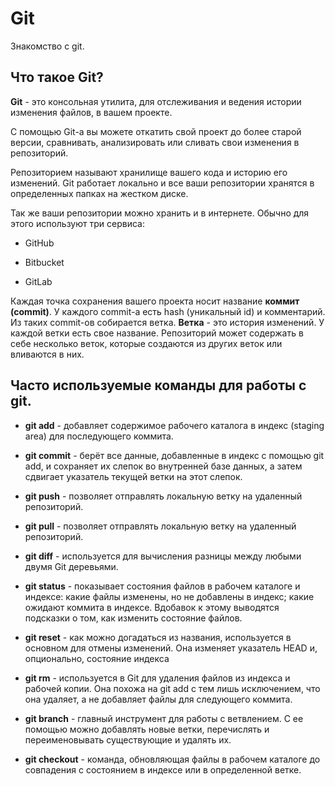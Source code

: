 # Git

Знакомство с git.

## Что такое Git?

**Git** - это консольная утилита, для отслеживания и ведения истории изменения файлов, в вашем проекте.

С помощью Git-a вы можете откатить свой проект до более старой версии, сравнивать, анализировать или сливать свои изменения в репозиторий.

Репозиторием называют хранилище вашего кода и историю его изменений. Git работает локально и все ваши репозитории хранятся в определенных папках на жестком диске.

Так же ваши репозитории можно хранить и в интернете. Обычно для этого используют три сервиса:

- GitHub

- Bitbucket

- GitLab
  
Каждая точка сохранения вашего проекта носит название **коммит (commit)**. У каждого commit-a есть hash (уникальный id) и комментарий. Из таких commit-ов собирается ветка. **Ветка** - это история изменений. У каждой ветки есть свое название. Репозиторий может содержать в себе несколько веток, которые создаются из других веток или вливаются в них.

## Часто используемые команды для работы с git.

- **git add** - добавляет содержимое рабочего каталога в индекс (staging area) для последующего коммита.

- **git commit** - берёт все данные, добавленные в индекс с помощью git add, и сохраняет их слепок во внутренней базе данных, а затем сдвигает указатель текущей ветки на этот слепок.

- **git push** - позволяет отправлять локальную ветку на удаленный репозиторий.

- **git pull** - позволяет отправлять локальную ветку на удаленный репозиторий.

- **git diff** - используется для вычисления разницы между любыми двумя Git деревьями.

- **git status** - показывает состояния файлов в рабочем каталоге и индексе: какие файлы изменены, но не добавлены в индекс; какие ожидают коммита в индексе. Вдобавок к этому выводятся подсказки о том, как изменить состояние файлов.

- **git reset** - как можно догадаться из названия, используется в основном для отмены изменений. Она изменяет указатель HEAD и, опционально, состояние индекса

- **git rm** - используется в Git для удаления файлов из индекса и рабочей копии. Она похожа на git add с тем лишь исключением, что она удаляет, а не добавляет файлы для следующего коммита.

- **git branch** - главный инструмент для работы с ветвлением. С ее помощью можно добавлять новые ветки, перечислять и переименовывать существующие и удалять их.

- **git checkout** - команда, обновляющая файлы в рабочем каталоге до совпадения с состоянием в индексе или в определенной ветке.
